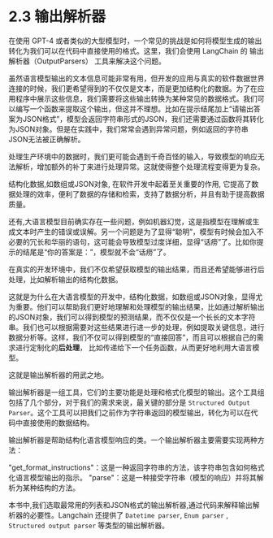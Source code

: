 # 2.3 输出解析器

在使用 GPT-4 或者类似的大型模型时，一个常见的挑战是如何将模型生成的输出转化为我们可以在代码中直接使用的格式。这里，我们会使用 LangChain 的 输出解析器（OutputParsers） 工具来解决这个问题。

虽然语言模型输出的文本信息可能非常有用，但开发的应用与真实的软件数据世界连接的时候，我们更希望得到的不仅仅是文本，而是更加结构化的数据。为了在应用程序中展示这些信息，我们需要将这些输出转换为某种常见的数据格式。我们可以编写一个函数来提取这个输出，但这并不理想。比如在提示结尾加上“请输出答案为JSON格式”，模型会返回字符串形式的JSON，我们还需要通过函数将其转化为JSON对象。但是在实践中，我们常常会遇到异常问题，例如返回的字符串JSON无法被正确解析。

处理生产环境中的数据时，我们更可能会遇到千奇百怪的输入，导致模型的响应无法解析，增加额外的补丁来进行处理异常。这就使得整个处理流程变得更为复杂。

结构化数据,如数组或JSON对象, 在软件开发中起着至关重要的作用, 它提高了数据处理的效率，便利了数据的存储和检索，支持了数据分析，并且有助于提高数据质量。

还有,大语言模型目前确实存在一些问题，例如机器幻觉，这是指模型在理解或生成文本时产生的错误或误解。另一个问题是为了显得“聪明”，模型有时候会加入不必要的冗长和华丽的语句，这可能会导致模型过度详细，显得“话痨”了。比如你提示的结尾是“你的答案是：”，模型就不会“话痨”了。

在真实的开发环境中，我们不仅希望获取模型的输出结果，而且还希望能够进行后处理，比如解析输出的结构化数据。

这就是为什么在大语言模型的开发中，结构化数据，如数组或JSON对象，显得尤为重要。他们可以帮助我们更好地理解和处理模型的输出结果，比如通过解析输出的JSON对象，我们可以得到模型的预测结果，而不仅仅是一个长长的文本字符串。我们也可以根据需要对这些结果进行进一步的处理，例如提取关键信息，进行数据分析等。这样，我们不仅可以得到模型的“直接回答”，而且可以根据自己的需求进行定制化的**后处理**， 比如传递给下一个任务函数，从而更好地利用大语言模型。

这就是输出解析器的用武之地。

输出解析器是一组工具，它们的主要功能是处理和格式化模型的输出。这个工具组包括了几个部分，对于我们的需求来说，最关键的部分是 `Structured Output Parser`。这个工具可以把我们之前作为字符串返回的模型输出，转化为可以在代码中直接使用的数据结构。


输出解析器是帮助结构化语言模型响应的类。一个输出解析器主要需要实现两种方法：

"get_format_instructions"：这是一种返回字符串的方法，该字符串包含如何格式化语言模型输出的指示。
"parse"：这是一种接受字符串（模型的响应）并将其解析为某种结构的方法。

本书中,我们选取最常用的列表和JSON格式的输出解析器,通过代码来解释输出解析器的必要性。Langchain 还提供了 `Datetime parser`, `Enum parser` , `Structured output parser`  等类型的输出解析器。 